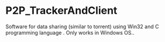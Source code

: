 # P2P_TrackerAndClient
 Software for data sharing (similar to torrent) using Win32 and C programming language . Only works in Windows OS..
